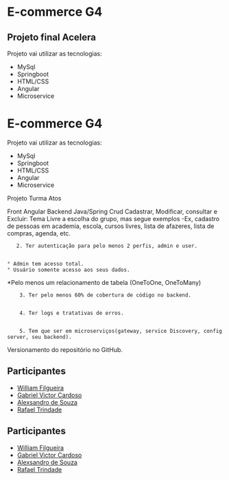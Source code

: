 # E-commerce G4

## Projeto final Acelera

Projeto vai utilizar as tecnologias:

- MySql
- Springboot
- HTML/CSS
- Angular
- Microservice

# E-commerce G4

Projeto vai utilizar as tecnologias:

- MySql
- Springboot
- HTML/CSS
- Angular
- Microservice

Projeto Turma Atos
 

Front Angular 
Backend Java/Spring
 Crud
 Cadastrar, Modificar, consultar e Excluir: Tema Livre a escolha do grupo, mas segue exemplos
-Ex, cadastro de pessoas em academia, escola, cursos livres, lista de afazeres, lista de compras, agenda, etc.
       

       2. Ter autenticação para pelo menos 2 perfis, admin e user.
 

    ° Admin tem acesso total.
    ° Usuário somente acesso aos seus dados.
 

*Pelo menos um relacionamento de tabela (OneToOne, OneToMany)


        3. Ter pelo menos 60% de cobertura de código no backend.
        

        4. Ter logs e tratativas de erros.
 

        5. Tem que ser em microserviços(gateway, service Discovery, config server, seu backend).
 

 

Versionamento do repositório no GitHub.

## Participantes

- [William Filgueira](https://github.com/williamfilgueira)
- [Gabriel Victor Cardoso](https://github.com/vscgabriel)
- [Alexsandro de Souza](https://github.com/Th3-Al3xX)
- [Rafael Trindade](https://github.com/ltsrafael)


## Participantes

- [William Filgueira](https://github.com/williamfilgueira)
- [Gabriel Victor Cardoso](https://github.com/vscgabriel)
- [Alexsandro de Souza](https://github.com/Th3-Al3xX)
- [Rafael Trindade](https://github.com/ltsrafael)
